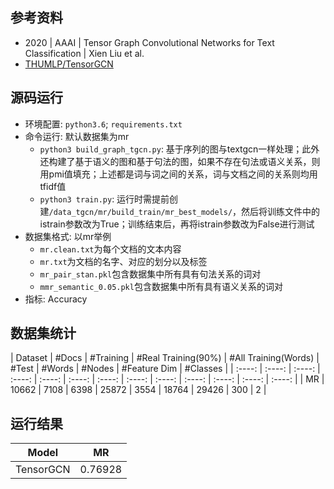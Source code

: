## 参考资料
- 2020 | AAAI | Tensor Graph Convolutional Networks for Text Classification | Xien Liu et al.
- [THUMLP/TensorGCN](https://github.com/THUMLP/TensorGCN)

## 源码运行
- 环境配置: `python3.6`; `requirements.txt`
- 命令运行: 默认数据集为mr
    - `python3 build_graph_tgcn.py`: 基于序列的图与textgcn一样处理；此外还构建了基于语义的图和基于句法的图，如果不存在句法或语义关系，则用pmi值填充；上述都是词与词之间的关系，词与文档之间的关系则均用tfidf值
    - `python3 train.py`: 运行时需提前创建`/data_tgcn/mr/build_train/mr_best_models/`，然后将训练文件中的istrain参数改为True；训练结束后，再将istrain参数改为False进行测试
- 数据集格式: 以mr举例
    - `mr.clean.txt`为每个文档的文本内容
    - `mr.txt`为文档的名字、对应的划分以及标签
    - `mr_pair_stan.pkl`包含数据集中所有具有句法关系的词对
    - `mmr_semantic_0.05.pkl`包含数据集中所有具有语义关系的词对
- 指标: Accuracy

## 数据集统计
| Dataset | #Docs | #Training | #Real Training(90%) | #All Training(Words) | #Test | #Words | #Nodes | #Feature Dim | #Classes |
| :----: | :----: | :----: | :----: | :----: | :----: | :----: | :----: | :----: | :----: | :----: | :----: | :----: |
| MR | 10662 | 7108 | 6398 | 25872 | 3554 | 18764 | 29426 | 300 | 2 |

## 运行结果
| Model | MR | 
| :----: | :----: |
| TensorGCN | 0.76928 |